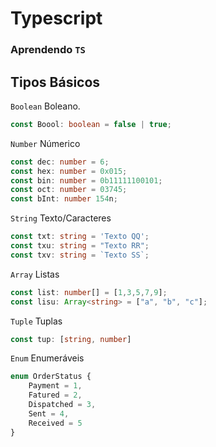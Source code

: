 # Typescript


### Aprendendo  `TS`


## Tipos Básicos

`Boolean` Boleano.
```ts
const Boool: boolean = false | true;
```
`Number` Númerico
```ts
const dec: number = 6;
const hex: number = 0x015;
const bin: number = 0b11111100101;
const oct: number = 03745;
const bInt: number 154n;
```
`String` Texto/Caracteres
```ts
const txt: string = 'Texto QQ';
const txu: string = "Texto RR";
const txv: string = `Texto SS`;
```
`Array` Listas
```ts
const list: number[] = [1,3,5,7,9];
const lisu: Array<string> = ["a", "b", "c"];
```
`Tuple` Tuplas 
```ts
const tup: [string, number]
```
`Enum` Enumeráveis
```ts
enum OrderStatus {
    Payment = 1,
    Fatured = 2,
    Dispatched = 3,
    Sent = 4,
    Received = 5
}
```
